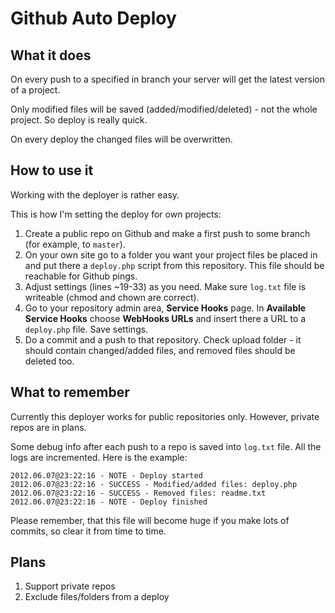 Github Auto Deploy
==================

What it does
------------

On every push to a specified in branch your server will get the latest version of a project.

Only modified files will be saved (added/modified/deleted) - not the whole project. So deploy is really quick.

On every deploy the changed files will be overwritten.

How to use it
-------------

Working with the deployer is rather easy.

This is how I'm setting the deploy for own projects:

1. Create a public repo on Github and make a first push to some branch (for example, to `master`).
2. On your own site go to a folder you want your project files be placed in and put there a `deploy.php` script from this repository. This file should be reachable for Github pings.
3. Adjust settings (lines ~19-33) as you need. Make sure `log.txt` file is writeable (chmod and chown are correct).
4. Go to your repository admin area, **Service Hooks** page. In **Available Service Hooks** choose **WebHooks URLs** and insert there a URL to a `deploy.php` file. Save settings.
5. Do a commit and a push to that repository. Check upload folder - it should contain changed/added files, and removed files should be deleted too.

What to remember
----------------

Currently this deployer works for public repositories only. However, private repos are in plans.

Some debug info after each push to a repo is saved into `log.txt` file. All the logs are incremented. Here is the example:

    2012.06.07@23:22:16 - NOTE - Deploy started
    2012.06.07@23:22:16 - SUCCESS - Modified/added files: deploy.php
    2012.06.07@23:22:16 - SUCCESS - Removed files: readme.txt
    2012.06.07@23:22:16 - NOTE - Deploy finished

Please remember, that this file will become huge if you make lots of commits, so clear it from time to time.

Plans
-----

1. Support private repos
2. Exclude files/folders from a deploy